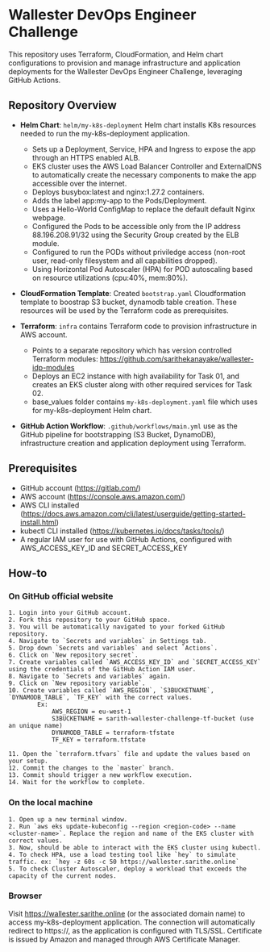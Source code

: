 
# Wallester DevOps Engineer Challenge

This repository uses Terraform, CloudFormation, and Helm chart configurations to provision and manage infrastructure and application deployments for the Wallester DevOps Engineer Challenge, leveraging GitHub Actions.

## Repository Overview

- **Helm Chart**:
`helm/my-k8s-deployment` Helm chart installs K8s resources needed to run the my-k8s-deployment application. 
  - Sets up a Deployment, Service, HPA and Ingress to expose the app through an HTTPS enabled ALB. 
  - EKS cluster uses the AWS Load Balancer Controller and ExternalDNS to automatically create the necessary components to make the app accessible over the internet.
  - Deploys busybox:latest and nginx:1.27.2 containers.
  - Adds the label app:my-app to the Pods/Deployment.
  - Uses a Hello-World ConfigMap to replace the default default Nginx webpage.
  - Configured the Pods to be accessible only from the IP address 88.196.208.91/32 using the Security Group created by the ELB module.
  - Configured to run the PODs without priviledge access (non-root user, read-only filesystem and all capabilities dropped).
  - Using Horizontal Pod Autoscaler (HPA) for POD autoscaling based on resource utilizations (cpu:40%, mem:80%).

- **CloudFormation Template**:
Created `bootstrap.yaml` Cloudformation template to boostrap S3 bucket, dynamodb table creation. These resources will be used by the Terraform code as prerequisites.

- **Terraform**:
`infra` contains Terraform code to provision infrastructure in AWS account. 
  - Points to a separate repository which has version controlled Terraform modules: https://github.com/sarithekanayake/wallester-idp-modules
  - Deploys an EC2 instance with high availability for Task 01, and creates an EKS cluster along with other required services for Task 02.
  - base_values folder contains `my-k8s-deployment.yaml` file which uses for my-k8s-deployment Helm chart.

- **GitHub Action Workflow**:
`.github/workflows/main.yml` use as the GitHub pipeline for bootstrapping (S3 Bucket, DynamoDB), infrastructure creation and application deployment using Terraform. 



## Prerequisites

- GitHub account (https://gitlab.com/)
- AWS account (https://console.aws.amazon.com/)
- AWS CLI installed (https://docs.aws.amazon.com/cli/latest/userguide/getting-started-install.html)
- kubectl CLI installed (https://kubernetes.io/docs/tasks/tools/)
- A regular IAM user for use with GitHub Actions, configured with AWS_ACCESS_KEY_ID and SECRET_ACCESS_KEY

## How-to

### On GitHub official website
    1. Login into your GitHub account.
    2. Fork this repository to your GitHub space. 
    3. You will be automatically navigated to your forked GitHub repository.
    4. Navigate to `Secrets and variables` in Settings tab.
    5. Drop down `Secrets and variables` and select `Actions`.
    6. Click on `New repository secret`.
    7. Create variables called `AWS_ACCESS_KEY_ID` and `SECRET_ACCESS_KEY` using the credentials of the GitHub Action IAM user.
    8. Navigate to `Secrets and variables` again.
    9. Click on `New repository variable`.
    10. Create variables called `AWS_REGION`, `S3BUCKETNAME`, `DYNAMODB_TABLE`, `TF_KEY` with the correct values.
            Ex:
                AWS_REGION = eu-west-1
                S3BUCKETNAME = sarith-wallester-challenge-tf-bucket (use an unique name)
                DYNAMODB_TABLE = terraform-tfstate
                TF_KEY = terraform.tfstate

    11. Open the `terraform.tfvars` file and update the values based on your setup.
    12. Commit the changes to the `master` branch.
    13. Commit should trigger a new workflow execution.
    14. Wait for the workflow to complete.
    


### On the local machine
 
    1. Open up a new terminal window.
    2. Run `aws eks update-kubeconfig --region <region-code> --name <cluster-name>`. Replace the region and name of the EKS cluster with correct values.
    3. Now, should be able to interact with the EKS cluster using kubectl.
    4. To check HPA, use a load testing tool like `hey` to simulate traffic. ex: `hey -z 60s -c 50 https://wallester.sarithe.online`
    5. To check Cluster Autoscaler, deploy a workload that exceeds the capacity of the current nodes.



### Browser 
Visit https://wallester.sarithe.online (or the associated domain name) to access my-k8s-deployment application. The connection will automatically redirect to https://, as the application is configured with TLS/SSL. Certificate is issued by Amazon and managed through AWS Certificate Manager.